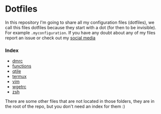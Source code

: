 # Dotfiles
In this repository I'm going to share all my configuration files (dotfiles), we call this files dotfiles because they start with a dot (for then to be invisible). For example `.myconfiguration`. If you have any doubt about any of my files report an issue or check out my [social media](https://linktr.ee/pablocorbalann)

### Index
- [dmrc](dmrc/)
- [functions](functions/)
- [qtile](qtile/)
- [termux](termux/)
- [vim](vim/)
- [wgetrc](wgetrc/)
- [zsh](zsh/)

There are some other files that are not located in those folders, they are in the root of the repo, but you don't need an index for them :)
